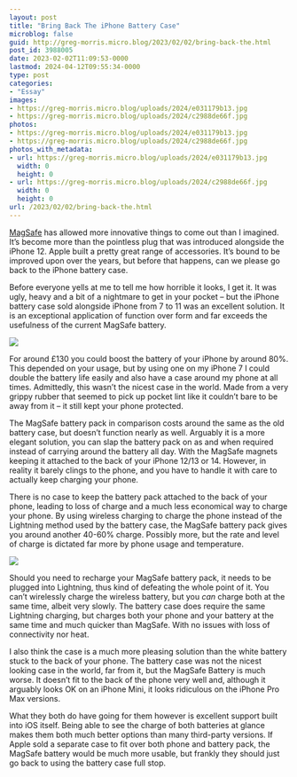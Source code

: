 ```yaml
---
layout: post
title: "Bring Back The iPhone Battery Case"
microblog: false
guid: http://greg-morris.micro.blog/2023/02/02/bring-back-the.html
post_id: 3988005
date: 2023-02-02T11:09:53-0000
lastmod: 2024-04-12T09:55:34-0000
type: post
categories:
- "Essay"
images:
- https://greg-morris.micro.blog/uploads/2024/e031179b13.jpg
- https://greg-morris.micro.blog/uploads/2024/c2988de66f.jpg
photos:
- https://greg-morris.micro.blog/uploads/2024/e031179b13.jpg
- https://greg-morris.micro.blog/uploads/2024/c2988de66f.jpg
photos_with_metadata:
- url: https://greg-morris.micro.blog/uploads/2024/e031179b13.jpg
  width: 0
  height: 0
- url: https://greg-morris.micro.blog/uploads/2024/c2988de66f.jpg
  width: 0
  height: 0
url: /2023/02/02/bring-back-the.html
---
```

[MagSafe](https://www.macrumors.com/guide/magsafe/) has allowed more innovative things to come out than I imagined. It’s become more than the pointless plug that was introduced alongside the iPhone 12. Apple built a pretty great range of accessories. It’s bound to be improved upon over the years, but before that happens, can we please go back to the iPhone battery case.

Before everyone yells at me to tell me how horrible it looks, I get it. It was ugly, heavy and a bit of a nightmare to get in your pocket – but the iPhone battery case sold alongside iPhone from 7 to 11 was an excellent solution. It is an exceptional application of function over form and far exceeds the usefulness of the current MagSafe battery.

![](https://greg-morris.micro.blog/uploads/2024/e031179b13.jpg)

For around £130 you could boost the battery of your iPhone by around 80%. This depended on your usage, but by using one on my iPhone 7 I could double the battery life easily and also have a case around my phone at all times. Admittedly, this wasn’t the nicest case in the world. Made from a very grippy rubber that seemed to pick up pocket lint like it couldn’t bare to be away from it – it still kept your phone protected.

  
The MagSafe battery pack in comparison costs around the same as the old battery case, but doesn’t function nearly as well. Arguably it is a more elegant solution, you can slap the battery pack on as and when required instead of carrying around the battery all day. With the MagSafe magnets keeping it attached to the back of your iPhone 12/13 or 14. However, in reality it barely clings to the phone, and you have to handle it with care to actually keep charging your phone.

There is no case to keep the battery pack attached to the back of your phone, leading to loss of charge and a much less economical way to charge your phone. By using wireless charging to charge the phone instead of the Lightning method used by the battery case, the MagSafe battery pack gives you around another 40-60% charge. Possibly more, but the rate and level of charge is dictated far more by phone usage and temperature.

![](https://greg-morris.micro.blog/uploads/2024/c2988de66f.jpg)

Should you need to recharge your MagSafe battery pack, it needs to be plugged into Lightning, thus kind of defeating the whole point of it. You can’t wirelessly charge the wireless battery, but you *can* charge both at the same time, albeit very slowly. The battery case does require the same Lightning charging, but charges both your phone and your battery at the same time and much quicker than MagSafe. With no issues with loss of connectivity nor heat.

I also think the case is a much more pleasing solution than the white battery stuck to the back of your phone. The battery case was not the nicest looking case in the world, far from it, but the MagSafe Battery is much worse. It doesn’t fit to the back of the phone very well and, although it arguably looks OK on an iPhone Mini, it looks ridiculous on the iPhone Pro Max versions.

What they both do have going for them however is excellent support built into iOS itself. Being able to see the charge of both batteries at glance makes them both much better options than many third-party versions. If Apple sold a separate case to fit over both phone and battery pack, the MagSafe battery would be much more usable, but frankly they should just go back to using the battery case full stop.
